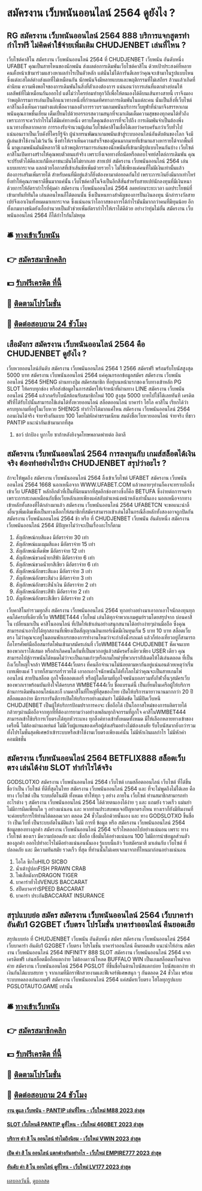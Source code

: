 # สมัครงาน เว็บพนันออนไลน์ 2564 ดูยังไง ?
## RG สมัครงาน เว็บพนันออนไลน์ 2564 888 บริการแจกสูตรทำกำไรฟรี ไม่คิดค่าใช้จ่ายเพิ่มเติม CHUDJENBET เล่นที่ไหน ?
เว็บไซต์คาสิโน สมัครงาน เว็บพนันออนไลน์ 2564 ที่ CHUDJENBET เว็บพนัน อันดับหนึ่ง UFABET คุณเป็นสายไหนของนักพนัน ส่งผลต่อการเดิมพันเว็บไซต์คาสิโน ด้วยเป้าประสงค์ที่หลายคนตั้งหน้าเข้ามาร่วมแสวงหาผลกำไรเป็นตัวหลัก แต่นั่นไม่ได้การันตีเลยว่าคุณจะเข้ามาในรูปแบบไหน ซึ่งแต่ละสไตล์ต่างส่งผลที่ไม่เหมือนกัน นักพนันจึงมีหลายแบบและพฤติกรรมที่ไม่เสถียร ล้วนแล้วเกิดที่ค่านิยม ความพึงพอใจของการเดิมพันในสิ่งที่ตัวเองต้องการ แน่นอนว่าการเล่นที่แตกต่างย่อมให้ผลลัพธ์ที่ไม่เหมือนกันออกไป แต่ไม่ว่าใครย่อมทำทุกวิถีเพื่อให้ตนเองได้ดีบนเส้นทางสายนี้ เราจึงมองว่าพฤติกรรมการเล่นเป็นอีกแนวทางหนึ่งที่กำหนดทิศทางการเดิมพันในแต่ละคน นั่นเป็นสิ่งที่เว็บไซต์คาสิโนเล็งเห็นความต่างแต่เพื่อความลงตัวการรวบรวมเกมพนันบริการเว็บยูฟ่าที่นำมาจึงสรรหาเกมพนันคุณภาพชั้นเยี่ยม เต็มเปี่ยมไปด้วยอรรถรสความสนุกที่จะมาเติมเต็มความสุขของทุกคนได้ทั่วถึง เพราะการจะคว้ากำไรไม่ได้มีแค่ทางหนึ่ง ตราบใดคุณต้องการที่จะไปถึง การเดิมพันจำเป็นต้องพึ่งแนวทางที่หลากหลาย การรองรับจำนวนผู้เล่นเว็บไซต์คาสิโนเชื่อได้เลยว่าครบครันกว่าเว็บทั่วไป แน่นอนเราเป็นเว็บดังที่ใครก็รู้จัก ผู้นำเทรนพัฒนาเกมพนันเข้าสู่ระบบออนไลน์อันดับต้นของโลก จึงมีผู้เล่นเข้าใช้งานไม่เว้นวัน ซึ่งทำให้เราเห็นความสำเร็จของผู้คนมากมายที่เข้ามาแสวงหารายได้จากพื้นที่นี้ มาดูเกมพนันมันมีหลากวิธี แล้วพฤติกรรมการเล่นของนักพนันที่เข้ามามีรูปแบบไหนกันบ้าง เว็บไซต์คาสิโนเปิดทางสร้างให้คุณพบตัวตนแท้จริง เพราะยิ่งเจอทางที่ถนัดหรือตอบโจทย์สไตล์การเดิมพัน คุณจะปรับตัวได้ดีและแก้มือเอาชนะมันได้ไม่ยากเลย
สายเปย์ สมัครงาน เว็บพนันออนไลน์ 2564 เล่นแบบเทกระจาด แลกด้วยโอกาสที่เข้าเส้นชัยเพิ่มด้วยรวยไว ไม่ใช่เพียงแค่คนที่ไม่มีเงินเท่านั้นแล้วต้องการเสริมเพิ่มรายได้ สำหรับคนที่มีอยู่แล้วก็ยิ่งต้องหามาต่อยอดกันไป เพราะการเงินยิ่งมีมากเท่าไหร่ยิ่งทำให้คุณภาพเราดีขึ้นมากแค่นั้น เว็บไซต์คาสิโนจึงเป็นอีกสีสันสำหรับสายเปย์นักลงทุนที่มีเงินหนา ด้วยการให้อัตรากำไรที่คุ้มค่า สมัครงาน เว็บพนันออนไลน์ 2564 ลดหย่อนระยะเวลา ผลประโยชน์ที่เข้ามาทันทีทันใด เล่นตอนไหนก็ได้ตอนนั้น ซึ่งเป็นหนทางสำคัญของการปั่นเงินลงทุน นักล่ารางวัลสายเปย์จึงเอาเงินทั้งหมดมาเทกระจาด ซึ่งแน่นอนว่าโอกาสของการได้กำไรมันมีมากกว่าคนที่มีทุนน้อย อีกทั้งเกมบางชนิดยังเอื้ออำนวยเป็นตัวช่วยเพิ่มอัตรากำไรให้เราได้ดีด้วย อย่างว่าทุ่มไม่อั้น สมัครงาน เว็บพนันออนไลน์ 2564 ก็ได้กำไรกันไม่หยุด

## 🛎 [ทางเข้าเว็บพนัน](https://bit.ly/3SdLNi2)
## 👉 [สมัครสมาชิกคลิก](https://bit.ly/3SdLNi2)
## 💵 [รับฟรีเครดิต ที่นี้](https://bit.ly/3dyRKHj)
## 👑 [ติดตามโปรโมชั่น](https://bit.ly/3dyRKHj)
## 📱 [ติดต่อสอบถาม 24 ชัวโมง](https://bit.ly/3dyRKHj)

## เสือมังกร สมัครงาน เว็บพนันออนไลน์ 2564 คือ CHUDJENBET ดูยังไง ?
เว็บหวยออนไลน์อันดับ สมัครงาน เว็บพนันออนไลน์ 2564 1 2566 สมัครฟรี พร้อมรับโบนัสสูงสุด 5000 บาท สมัครงาน เว็บพนันออนไลน์ 2564 แค่คุณกรอกข้อมูลสมัคร สมัครงาน เว็บพนันออนไลน์ 2564 5HENG ผ่านทางปุ่ม สมัครสมาชิก ที่อยู่บนหน้าแรกของเว็บทางเข้าหลัก PG SLOT ให้ครบทุกช่อง หรือส่งข้อมูลในการสมัครให้เจ้าหน้าที่ผ่านทาง LINE สมัครงาน เว็บพนันออนไลน์ 2564 แล้วกดรับโบนัสต้อนรับสมาชิกใหม่ 100 สูงสุด 5000 บาทไปใช้ได้เลยทันที เครดิตฟรีที่ได้รับไปนั้นสามารถใช้เล่นได้ทั้งหวยออนไลน์ สล็อตออนไลน์ บาคาร่า ไฮโล คาสิโน เรียกได้ว่าครบทุกเกมที่อยู่ในเว็บหวย 5HENGS ทำกำไรได้มากแค่ไหน สมัครงาน เว็บพนันออนไลน์ 2564 ถอนเงินได้จริง จ่ายจริงกันแบบ 100 โดยไม่หักค่าธรรมเนียม สมดังชื่อเว็บหวยออนไลน์ จ่ายจริง ที่ชาว PANTIP แนะนำกันเข้ามามากที่สุด
1. ชอว์ ปกป้อง บูกาโย ซาก้าหลังยิงจุดโทษพลาดพ่ายต่อ อิตาลี

## สมัครงาน เว็บพนันออนไลน์ 2564 การลงทุนกับ เกมส์สล็อตได้เงินจริง ต้องทำอย่างไรบ้าง CHUDJENBET สรุปว่าอะไร ?
ถ้าจะให้พูดถึง สมัครงาน เว็บพนันออนไลน์ 2564 ลิ้งเข้าเว็บไซต์ UFABET สมัครงาน เว็บพนันออนไลน์ 2564 1668 นอกเหนือจาก WWW.UFABET.COM แล้วหลายๆท่านก็คงจะทราบอีกลิ้งเข้าเว็บ UFABET หลักอีกตัวที่เป็นที่นิยมมากที่สุดอีกช่องทางซึ่งก็คือ BETUFA ซึ่งง่ายต่อการจดจำเพราะการสะกดเหมือนกับชื่อเว็บหลักเลยเพียงแค่สลับตำแหน่งหน้าหลังเท่านั้นเอง นอกเหนือจากทางเข้าหลักทั้งสองที่ได้กล่างมาแล้ว สมัครงาน เว็บพนันออนไลน์ 2564 UFABETCN จะขอแนะนำลิ้งอื่นๆเพิ่มเติมเพื่อเป็นทางเลือกให้สมาชิกที่สมัครสามารถเข้าเล่นได้ในกรณีลิ้งหลักทั้งสองอาจถูกปิดกัน สมัครงาน เว็บพนันออนไลน์ 2564 ช้า หรือ ที่ CHUDJENBET เว็บพนัน อันดับหนึ่ง สมัครงาน เว็บพนันออนไลน์ 2564 มีปัญหาไม่ว่าจะเป็นเรื่องอะไรก็ตาม
1. สัญลักษณ์กบสีแดง มีอัตราจ่าย 30 เท่า
2. สัญลักษณ์แมงมุมสีแดง มีอัตราจ่าย 15 เท่า
3. สัญลักษณ์เห็ดพิษ มีอัตราจ่าย 12 เท่า
4. สัญลักษณ์ขวดน้ำยาสีฟ้า มีอัตราจ่าย 6 เท่า
5. สัญลักษณ์ขวดน้ำยาสีเขียว มีอัตราจ่าย 6 เท่า
6. สัญลักษณ์อักขระสีแดง มีอัตราจ่าย 3 เท่า
7. สัญลักษณ์อักขระสีม่วง มีอัตราจ่าย 3 เท่า
8. สัญลักษณ์อักขระสีน้ำเงิน มีอัตราจ่าย 2 เท่า
9. สัญลักษณ์อักขระสีฟ้า มีอัตราจ่าย 2 เท่า
10. สัญลักษณ์อักขระสีเขียว มีอัตราจ่าย 2 เท่า

เว็บคาสิโนยำรวมทุกสิ่ง สมัครงาน เว็บพนันออนไลน์ 2564 ทุกอย่างอย่างมาเอาอกเอาใจนักลงทุนทุกคนได้ครบที่เดียวที่เว็บ WMBET444 เว็บใหม่ เล่นได้ทุกจำพวกเกมศูนย์รวมโดยสรุปจาก บ่อนคาสิโน เปลี่ยนมาเป็น คาสิโนออนไลน์ ที่เปิดให้เข้าเล่นอย่างสนุกสนานได้อย่างง่ายๆผ่านมือถือ ซึ่งคุณสามารถนำเอาไปได้ทุกสถานที่เพียงเปิดสัญญาณอินเทอร์เน็ตมีเงินทุนเริ่ม 5 บาท 10 บาท สล็อตเว็บตรง ไม่ว่าคุณจะอยู่ในตอนพักเบรกของการทำงานไหมว่าจะกำลังนั่งรถเมล์ แล้วก็ท่องเที่ยวอยู่ก็สามารถถือโทรศัพท์มือถือสมาร์ตโฟนเข้ามาสมัครเล่นที่ เว็บWMBET444 CHUDJENBET ชัดเจนเบท ของพวกเราได้เสมอ หรือถ้าเกิดคนใดกันที่เป็นพวกอยู่แล้วสมัครครั้งเดียวเพียง USER เดียว คุณสามารถไปสู่การพนันได้หมดไม่ว่าจะเป็นเกมเก่าๆหรือเกมใหม่ๆที่พวกเราอัปเดตให้ได้เล่นตลอด ที่เป็นถึงเว็บใหญ่ใจกล้า WMBET444เว็บตรง ที่คนอีกจำนวนไม่น้อยตามหากันอยู่แน่นอนด้วยเหตุว่าเริ่มเบทเพียงแค่ 1 บาทก็สามารถร่ำรวยได้ เอาอกเอาใจนักพนันได้ทั้งโลกไม่ว่าคุณจะเป็นสายเกมไพ่ออนไลน์ สายปั่นสล็อต ถูกใจซื้อลอตเตอรี่ หรือผู้ใดก็ตามที่ถูกใจพนันบอลรวมทั้งกีฬาอื่นๆสมัครเว็บของพวกเราพร้อมบันเทิงใจได้ครบรส
WMBET444เว็บ ชื่อแบรนด์นี้ เป็นเยี่ยมในเครือผู้ให้บริการด้านการเดิมพันออนไลน์และก็ เกมคาสิโนที่ใหญ่ที่สุดของไทย เปิดให้บริการมายาวนานมากกว่า 20 ปี สล็อตแตกง่าย มีการการันตีการเปิดให้บริการอย่างแม่นยำ ไม่มีติดขัด ไม่มีปิดเว็บหนี CHUDJENBET เป็นผู้ให้บริการป้อมปราการคงจะ เชื่อถือได้ เป็นโอกาสใหม่ของการผลิตรายได้กล้วยๆผ่านมือถือจากทุกที่ที่ต้องการยามว่างอย่างเพลินทุกกิจกรรมที่ถูกใจ คาสิโนWMBET444 สามารถเข้าใช้บริการเว็บตรงได้ทุกหัวระแหง ทุกลิ้งค์ทางเข้าทั้งหมดทั้งหมด มีให้เลือกหลายทางเข้าของเครือนี้ ไม่ต้องผ่านเอเย่นต์ ไม่มีเว็บผู้แทนของเครือผู้ส่งเสริมอย่างไม่ต้องสงสัย รับโบนัสมากยิ่งกว่ารวมทั้งโปรโมชั่นสุดพิเศษถ้าเข้าระบบหรือเข้าใช้งานเว็บตรงเพียงแค่นั้น ไม่มีหักเงินผลกำไร ไม่มีหักค่าคอมมิชชั่น

## สมัครงาน เว็บพนันออนไลน์ 2564 BETFLIX888 สล็อตเว็บตรง เล่นได้ง่าย SLOT ทำกำไรได้จริง
GODSLOTXO สมัครงาน เว็บพนันออนไลน์ 2564 เว็บไซต์ เกมสล็อตออนไลน์ เว็บไซต์ ที่ได้ขึ้นชื่อว่าเป็น เว็บไซต์ ที่ดีที่สุดในไทย สมัครงาน เว็บพนันออนไลน์ 2564 และ ที่จะไม่พูดถึงไม่ได้เลย คือ ทาง เว็บไซต์ เป็น ระบบอัตโนมัติ ทั้งหมด ทำให้ทุก ๆ อย่าง ภายใน เว็บไซต์ ท่านสมาชิกสามารถทำอะไรต่าง ๆ สมัครงาน เว็บพนันออนไลน์ 2564 ได้ด้วยตนเองได้ง่าย ๆ และ แถมยัง รวดเร็ว แม่นยำ ไม่มีการผิดเพี้ยนใด ๆ อย่างแน่นอน และ หากท่านประสบพบเจอปัญหาตรงไหน ทางเราก็ยังมีทีมงานที่จะค่อยบริการให้ท่านได้ตลอดเวลา ตลอด 24 ชั่วโมงอีกด้วยนั้นเอง และ ทาง GODSLOTXO ขึ้นชื่อว่า เป็นเว็บที่ เป็นระบบอัตโนมัติแล้ว ไม่มี การที่ ข้อมูล หรือ สมัครงาน เว็บพนันออนไลน์ 2564 ข้อมูลของทางลูกค้า สมัครงาน เว็บพนันออนไลน์ 2564 จะรั่วไหลออกไปอย่างแน่นอน เพราะ ทาง เว็บไซต์ ของเรา มีความปลอดภัย และ เชื่อถือ เชื่อมั่นได้อย่างแน่นอน 100 ไม่มีการนำข้อมูลส่วนตัวของลูกค้า ออกไปทำอะไรไม่ดีอย่างแน่นอนนั้นเอง รู้แบบนี้แล้ว รีบสมัครมาสิ มาเล่นกับ เว็บไซต์ ที่ปลอดภัย และ มีความทันสมัย รวดเร็ว ที่สุด ที่ท่านนั้นไม่เคยเจอมาจากที่ไหนมาก่อนอย่างแน่นอน
1. ไอโล ซิกโบHILO SICBO
2. น้ำเต้าปูปลาFISH PRAWN CRAB
3. ไพ่เสือมังกรDRAGON TIGER
4. บาคาร่าทั่วไปVENUS BACCARAT
5. สปีดบาคาร่าSPEED BACCARAT
6. บาคาร่า ประกันBACCARAT INSURANCE

## สรุปแบบย่อ สมัคร สมัครงาน เว็บพนันออนไลน์ 2564 เว็บบาคาร่า อันดับ1 G2GBET เว็บตรง โปรโมชั่น บาคาร่าออนไลน์ คืนยอดเสีย
สรุปแบบย่อ ที่ CHUDJENBET เว็บพนัน อันดับหนึ่ง สมัคร สมัครงาน เว็บพนันออนไลน์ 2564 เว็บบาคาร่า อันดับ1 G2GBET เว็บตรง โปรโมชั่น บาคาร่าออนไลน์ คืนยอดเสีย แนะนำให้อ่าน สมัครงาน เว็บพนันออนไลน์ 2564 INFINITY 888 SLOT สมัครงาน เว็บพนันออนไลน์ 2564 แจกเครดิตฟรี เล่นสล็อตมือถือแตกง่าย ไม่ต้องดาวน์โหลด
BUFFALO WIN เป็นเกมสล็อตมาใหม่จากค่าย สมัครงาน เว็บพนันออนไลน์ 2564 PGSLOT ที่ขึ้นชื่อในด้านโบนัสแตกบ่อย โบนัสแตกง่าย ทำเงินกันได้แบบสบาย ๆ จากเกมที่มีกราฟิกสวยงามและฟีเจอร์พิเศษสนุก ๆ กันตลอด 24 ชั่วโมง พร้อมระบบทดลองเล่นเกมฟรี สมัครงาน เว็บพนันออนไลน์ 2564 แค่สมัครเว็บตรง ไฮโลทุกรูปแบบ PGSLOTAUTO.GAME เท่านั้น

## 🛎 [ทางเข้าเว็บพนัน](https://bit.ly/3SdLNi2)
## 👉 [สมัครสมาชิกคลิก](https://bit.ly/3SdLNi2)
## 💵 [รับฟรีเครดิต ที่นี้](https://bit.ly/3dyRKHj)
## 👑 [ติดตามโปรโมชั่น](https://bit.ly/3dyRKHj)
## 📱 [ติดต่อสอบถาม 24 ชัวโมง](https://bit.ly/3dyRKHj)

#### [งาน ดูแล เว็บพนัน - PANTIP เล่นที่ไหน - เว็บใหม่ M88 2023 ล่าสุด](https://atom.io/themes/งาน%20ดูแล%20เว็บพนัน%20-%20pantip%20เล่นที่ไหน%20-%20เว็บใหม่%20m88%202023%20ล่าสุด)
#### [SLOT เว็บไหนดี PANTIP ดูที่ไหน - เว็บใหม่ 460BET 2023 ล่าสุด](https://atom.io/themes/slot%20เว็บไหนดี%20pantip%20ดูที่ไหน%20-%20เว็บใหม่%20460bet%202023%20ล่าสุด)
#### [บริการ ค่า สิ โน ออนไลน์ ทำไมถึงนิยม - เว็บใหม่ VWIN 2023 ล่าสุด](https://atom.io/themes/บริการ%20ค่า%20สิ%20โน%20ออนไลน์%20ทำไมถึงนิยม%20-%20เว็บใหม่%20vwin%202023%20ล่าสุด)
#### [เปิด ค่า สิ โน ออนไลน์ แตกต่างกันอย่างไร - เว็บใหม่ EMPIRE777 2023 ล่าสุด](https://atom.io/themes/เปิด%20ค่า%20สิ%20โน%20ออนไลน์%20แตกต่างกันอย่างไร%20-%20เว็บใหม่%20empire777%202023%20ล่าสุด)
#### [อันดับ ค่า สิ โน ออนไลน์ ดูที่ไหน - เว็บใหม่ LV177 2023 ล่าสุด](https://atom.io/themes/อันดับ%20ค่า%20สิ%20โน%20ออนไลน์%20ดูที่ไหน%20-%20เว็บใหม่%20lv177%202023%20ล่าสุด)

[ผลบอลวันนี้](https://siamsport.tv "ผลบอลวันนี้"), [ดูบอลสด](https://siamsport.tv/ดูบอลสด "ดูบอลสด")